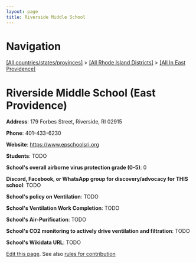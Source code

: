 ```yaml
---
layout: page
title: Riverside Middle School
---
```

# Navigation

[[All countries/states/provinces]](../../..) > [[All Rhode Island Districts]](../..) > [[All In East Providence]](..)

# Riverside Middle School (East Providence)

**Address**: 179 Forbes Street, Riverside, RI 02915

**Phone**: 401-433-6230

**Website**: <https://www.epschoolsri.org>

**Students**: TODO

**School's overall airborne virus protection grade (0-5)**: 0

**Discord, Facebook, or WhatsApp group for discovery/advocacy for THIS school**: TODO

**School's policy on Ventilation**: TODO

**School's Ventilation Work Completion**: TODO

**School's Air-Purification**: TODO

**School's CO2 monitoring to actively drive ventilation and filtration**: TODO

**School's Wikidata URL**: TODO


[Edit this page](https://github.com/ventilate-schools/RI/edit/main/./East_Providence/Riverside_Middle_School.md). See also [rules for contribution](../../../contribution-rules/)